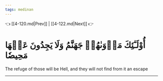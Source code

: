 ```yaml
---
tags: medinan
---
```


👈 [[4-120.md|Prev]] | [[4-122.md|Next]] 👉

# أُوْلَـٰٓئِكَ مَأۡوَىٰهُمۡ جَهَنَّمُ وَلَا يَجِدُونَ عَنۡهَا مَحِيصٗا

The refuge of those will be Hell, and they will not find from it an escape

---

